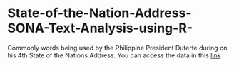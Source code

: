 # State-of-the-Nation-Address-SONA-Text-Analysis-using-R-

Commonly words being used by the Philippine President Duterte during on his 4th State of the Nations Address.
You can access the data in this [link](https://www.rappler.com/nation/235888-rodrigo-duterte-sona-2019-philippines-speech)



